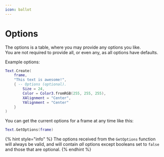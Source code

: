 ```yaml
---
icon: ballot
---
```


# Options

The options is a table, where you may provide any options you like.\
You are not required to provide all, or even any, as all options have defaults.

Example options:

```lua
Text.Create(
	frame,
	"This text is awesome!",
	{ -- Options (optional).
		Size = 24,
		Color = Color3.fromRGB(255, 255, 255),
		XAlignment = "Center",
		YAlignment = "Center"
	}
)
```





You can get the current options for a frame at any time like this:

```lua
Text.GetOptions(frame)
```

{% hint style="info" %}
The options received from the `GetOptions` function will always be valid, and will contain _all_ options except booleans set to `false` and those that are optional.
{% endhint %}

